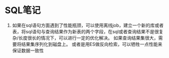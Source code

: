 # SQL笔记
1. 如果在sql语句方面遇到了性能瓶颈，可以使用离线job，建立一个新的库或者表，将sql语句与查询结果作为新表的两个字段，在sql或者查询结果不是很复杂/长度很长的情况下，可以进行一定的优化解决。
如果查询结果集很大，需要将结果集序列化到磁盘上。 或者是用ES做反向检索，可以牺牲一点性能来保证数据一致性

